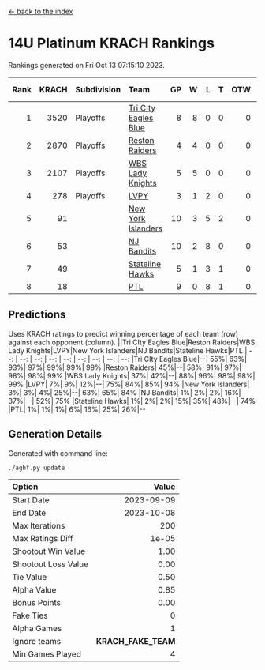 [<- back to the index](readme.md)
# 14U Platinum KRACH Rankings
Rankings generated on Fri Oct 13 07:15:10 2023.

Rank|KRACH|Subdivision|Team|GP|W|L|T|OTW|OTL|SoS|Exp Wins|Win Diff
---:|---:|:---|:---|---:|---:|---:|---:|---:|---:|---:|---:|---:
1|3520|Playoffs|[Tri CIty Eagles Blue](https://gamesheetstats.com/seasons/3663/teams/140831/schedule)|8|8|0|0|0|0|62|8.8|-0.0
2|2870|Playoffs|[Reston Raiders](https://gamesheetstats.com/seasons/3663/teams/140829/schedule)|4|4|0|0|0|0|92|4.9|0.0
3|2107|Playoffs|[WBS Lady Knights](https://gamesheetstats.com/seasons/3663/teams/140825/schedule)|5|5|0|0|0|0|54|5.9|0.0
4|278|Playoffs|[LVPY](https://gamesheetstats.com/seasons/3663/teams/140820/schedule)|3|1|2|0|0|0|1625|1.8|-0.0
5|91||[New York Islanders](https://gamesheetstats.com/seasons/3663/teams/140832/schedule)|10|3|5|2|0|0|779|4.9|0.0
6|53||[NJ Bandits](https://gamesheetstats.com/seasons/3663/teams/140828/schedule)|10|2|8|0|0|0|1628|2.9|0.0
7|49||[Stateline Hawks](https://gamesheetstats.com/seasons/3663/teams/140830/schedule)|5|1|3|1|0|0|783|2.4|0.0
8|18||[PTL](https://gamesheetstats.com/seasons/3663/teams/140827/schedule)|9|0|8|1|0|0|1584|1.4|0.0

## Predictions
Uses KRACH ratings to predict winning percentage of each team (row) against each opponent (column).
||Tri CIty Eagles Blue|Reston Raiders|WBS Lady Knights|LVPY|New York Islanders|NJ Bandits|Stateline Hawks|PTL
| --: | --: | --: | --: | --: | --: | --: | --: | --: 
|Tri CIty Eagles Blue|--| 55%| 63%| 93%| 97%| 99%| 99%| 99%
|Reston Raiders| 45%|--| 58%| 91%| 97%| 98%| 98%| 99%
|WBS Lady Knights| 37%| 42%|--| 88%| 96%| 98%| 98%| 99%
|LVPY|  7%|  9%| 12%|--| 75%| 84%| 85%| 94%
|New York Islanders|  3%|  3%|  4%| 25%|--| 63%| 65%| 84%
|NJ Bandits|  1%|  2%|  2%| 16%| 37%|--| 52%| 75%
|Stateline Hawks|  1%|  2%|  2%| 15%| 35%| 48%|--| 74%
|PTL|  1%|  1%|  1%|  6%| 16%| 25%| 26%|--

## Generation Details

Generated with command line:
```
./aghf.py update
```

| Option | Value |
| :----- | ----: |
| Start Date | 2023-09-09 |
| End Date | 2023-10-08 |
| Max Iterations | 200 |
| Max Ratings Diff | 1e-05 |
| Shootout Win Value | 1.00 |
| Shootout Loss Value | 0.00 |
| Tie Value | 0.50 |
| Alpha Value | 0.85 |
| Bonus Points | 0.00 |
| Fake Ties | 0 |
| Alpha Games | 1 |
| Ignore teams | __KRACH_FAKE_TEAM__ |
| Min Games Played | 4 |

